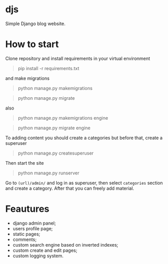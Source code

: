 # djs
Simple Django blog website. 

# How to start
Clone repository and install requirements in your virtual environment
> pip install -r requirements.txt

and make migrations
> python manage.py makemigrations 

> python manage.py migrate 

also 
> python manage.py makemigrations engine

> python manage.py migrate engine


To adding content you should create a categories but before that, create a superuser
> python manage.py createsuperuser


Then start the site
> python manage.py runserver


Go to `(url)/admin/` and log in as superuser, then select `categories` section and create a category.
After that you can freely add material.

# Feautures
* django admin panel;
* users profile page;
* static pages;
* comments;
* custom search engine based on inverted indexes;
* custom create and edit pages;
* custom logging system.
